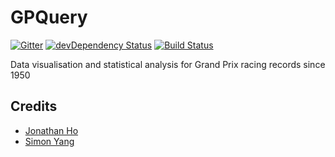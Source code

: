 # GPQuery

[![Gitter](https://badges.gitter.im/Join%20Chat.svg)](https://gitter.im/loljoho/GPQuery?utm_source=badge&utm_medium=badge&utm_campaign=pr-badge) 
[![devDependency Status](https://david-dm.org/loljoho/GPQuery.svg)](https://david-dm.org/loljoho/GPQuery.svg#info=devDependencies)
[![Build Status](https://travis-ci.org/loljoho/GPQuery.svg)](https://travis-ci.org/loljoho/GPQuery)

Data visualisation and statistical analysis for Grand Prix racing records since 1950

Credits
-------

 - [Jonathan Ho](https://github.com/loljoho)
 - [Simon Yang](https://github.com/simonyangme)

